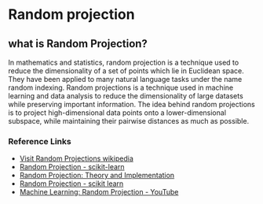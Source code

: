 # Random projection

## what is Random Projection?
In mathematics and statistics, random projection is a technique used to reduce the dimensionality of a set of points which lie in Euclidean space. They have been applied to many natural language tasks under the name random indexing.
Random projections is a technique used in machine learning and data analysis to reduce the dimensionality of large datasets while preserving important information. The idea behind random projections is to project high-dimensional data points onto a lower-dimensional subspace, while maintaining their pairwise distances as much as possible.

### Reference Links
- [Visit Random Projections wikipedia](https://en.wikipedia.org/wiki/Random_projection)
- [Random Projection - scikit-learn](https://en.wikipedia.org/wiki/Random_projection)
- [Random Projection: Theory and Implementation](https://stackabuse.com/random-projection-theory-and-implementation-in-python-with-scikit-learn/)
- [Random Projection - scikit learn](https://scikit-learn.org/stable/modules/random_projection.html)
- [Machine Learning: Random Projection - YouTube](https://www.youtube.com/watch?v=bfS7JAjiOMI)